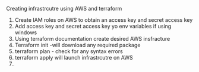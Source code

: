 Creating infrastrcutre using AWS and terraform

1) Create IAM roles on AWS to obtain an access key and secret access key
2) Add access key and secret access key yo env variables if using windows
3) Using terraform documentation create  desired AWS insfracture 
4) Terraform init -will download any required package 
5) terraform plan - check for any syntax errors
6) terraform apply will launch infrastrcutre on AWS
7) 